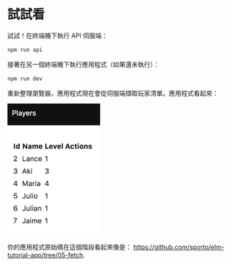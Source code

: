 # 試試看

試試！在終端機下執行 API 伺服端：

```bash
npm run api
```

接著在另一個終端機下執行應用程式（如果還未執行）：

```bash
npm run dev
```

重新整理瀏覽器，應用程式現在會從伺服端擷取玩家清單。應用程式看起來：

![Screenshot](screenshot.png)

你的應用程式原始碼在這個階段看起來像是： <https://github.com/sporto/elm-tutorial-app/tree/05-fetch>.
